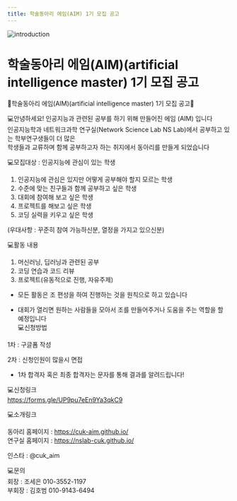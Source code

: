 ```yaml
---
title: 학술동아리 에임(AIM) 1기 모집 공고
---
```

![introduction](https://user-images.githubusercontent.com/120550652/207543964-2ae98b39-d19f-4966-b402-0191329754cc.png)  

# 학술동아리 에임(AIM)(artificial intelligence master) 1기 모집 공고

🎯학술동아리 에임(AIM)(artificial intelligence master) 1기 모집 공고🎯  
  
💻안녕하세요! 인공지능과 관련된 공부를 하기 위해 만들어진 에임 (AIM) 입니다  
인공지능학과 네트워크과학 연구실(Network Science Lab NS Lab)에서 공부하고 있는 학부연구생들이 더 많은  
학생들과 교류하며 함께 공부하고자 하는 취지에서 동아리를 만들게 되었습니다  
  
  
💻모집대상 : 인공지능에 관심이 있는 학생  
  
1. 인공지능에 관심은 있지만 어떻게 공부해야 할지 모르는 학생  
2. 수준에 맞는 친구들과 함께 공부하고 싶은 학생  
3. 대회에 참여해 보고 싶은 학생  
4. 프로젝트를 해보고 싶은 학생  
5. 코딩 실력을 키우고 싶은 학생  
  
(우대사항 : 꾸준히 참여 가능하신분, 열정을 가지고 있으신분)  
  
💻활동 내용  
  
1. 머신러닝, 딥러닝과 관련된 공부  
2. 코딩 연습과 코드 리뷰  
3. 프로젝트(유동적으로 진행, 자유주제)  
  
* 모든 활동은 조 편성을 하여 진행하는 것을 원칙으로 하고 있습니다  
  
* 대회가 열리면 원하는 사람들을 모아서 조를 만들어주거나 도움을 주는 역할을 할 예정입니다  
💻신청방법    

1차 : 구글폼 작성  
  
2차 : 신청인원이 많을시 면접  
  
* 1차 합격자 혹은 최종 합격자는 문자를 통해 결과를 알려드립니다!  

💻신청링크  
https://forms.gle/UP9pu7eEn9Ya3qkC9  
  
💻소개링크   
  
동아리 홈페이지 : https://cuk-aim.github.io/  
연구실 홈페이지 : https://nslab-cuk.github.io/  
  
인스타 : @cuk_aim  
  
💻문의  
회장 : 조세은 010-3552-1197  
부회장 : 김호범 010-9143-6494  

